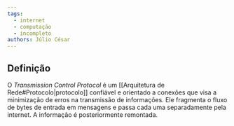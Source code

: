 ```yaml
---
tags:
  - internet
  - computação
  - incompleto
authors: Júlio César
---
```


## Definição

O _Transmission Control Protocol_ é um [[Arquitetura de Rede#Protocolo|protocolo]] confiável e orientado a conexões que visa a minimização de erros na transmissão de informações. Ele fragmenta o fluxo de bytes de entrada em mensagens e passa cada uma separadamente pela internet. A informação é posteriormente remontada.
